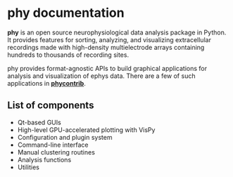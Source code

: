 # phy documentation

**phy** is an open source neurophysiological data analysis package in Python. It provides features for sorting, analyzing, and visualizing extracellular recordings made with high-density multielectrode arrays containing hundreds to thousands of recording sites.

phy provides format-agnostic APIs to build graphical applications for analysis and visualization of ephys data. There are a few of such applications in [**phycontrib**](https://github.com/kwikteam/phy-contrib/).

## List of components

* Qt-based GUIs
* High-level GPU-accelerated plotting with VisPy
* Configuration and plugin system
* Command-line interface
* Manual clustering routines
* Analysis functions
* Utilities
